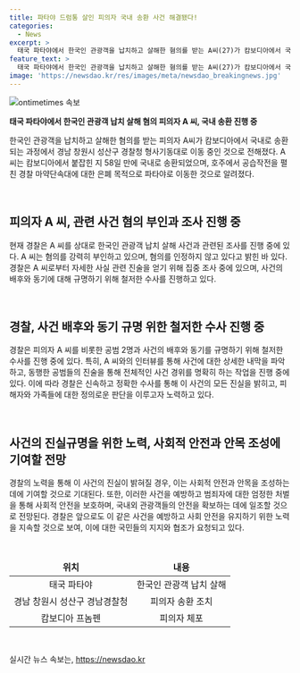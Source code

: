 ```yaml
---
title: 파타야 드럼통 살인 피의자 국내 송환 사건 해결됐다!
categories:
  - News
excerpt: >
  태국 파타야에서 한국인 관광객을 납치하고 살해한 혐의를 받는 A씨(27)가 캄보디아에서 국내 송환되어 경남경찰청 형사기동대로 이송됐다. A씨는 58일 만에 국내로 송환됐으며, 공범 2명과 함께 범행을 저질렀다고 밝혀졌다.
feature_text: >
  태국 파타야에서 한국인 관광객을 납치하고 살해한 혐의를 받는 A씨(27)가 캄보디아에서 국내 송환되어 경남경찰청 형사기동대로 이송됐다. A씨는 58일 만에 국내로 송환됐으며, 공범 2명과 함께 범행을 저질렀다고 밝혀졌다.
image: 'https://newsdao.kr/res/images/meta/newsdao_breakingnews.jpg'
---
```


<p><img src="https://newsdao.kr/res/images/meta/newsdao_breakingnews.jpg" alt="ontimetimes 속보" /></p>

<p><b>태국 파타야에서 한국인 관광객 납치 살해 혐의 피의자 A 씨, 국내 송환 진행 중</b></p>

<p>한국인 관광객을 납치하고 살해한 혐의를 받는 피의자 A씨가 캄보디아에서 국내로 송환되는 과정에서 경남 창원시 성산구 경찰청 형사기동대로 이동 중인 것으로 전해졌다. A씨는 캄보디아에서 붙잡힌 지 58일 만에 국내로 송환되었으며, 호주에서 공습작전을 펼친 경찰 마약단속대에 대한 은폐 목적으로 파타야로 이동한 것으로 알려졌다.</p>

<p data-ke-size="size16">&nbsp;</p>

<h2 data-ke-size="size26">피의자 A 씨, 관련 사건 혐의 부인과 조사 진행 중</h2>

<p>현재 경찰은 A 씨를 상대로 한국인 관광객 납치 살해 사건과 관련된 조사를 진행 중에 있다. A 씨는 혐의를 강력히 부인하고 있으며, 혐의를 인정하지 않고 있다고 밝힌 바 있다. 경찰은 A 씨로부터 자세한 사실 관련 진술을 얻기 위해 집중 조사 중에 있으며, 사건의 배후와 동기에 대해 규명하기 위해 철저한 수사를 진행하고 있다.</p>

<p data-ke-size="size16">&nbsp;</p>

<h2 data-ke-size="size26">경찰, 사건 배후와 동기 규명 위한 철저한 수사 진행 중</h2>

<p>경찰은 피의자 A 씨를 비롯한 공범 2명과 사건의 배후와 동기를 규명하기 위해 철저한 수사를 진행 중에 있다. 특히, A 씨와의 인터뷰를 통해 사건에 대한 상세한 내막을 파악하고, 동행한 공범들의 진술을 통해 전체적인 사건 경위를 명확히 하는 작업을 진행 중에 있다. 이에 따라 경찰은 신속하고 정확한 수사를 통해 이 사건의 모든 진실을 밝히고, 피해자와 가족들에 대한 정의로운 판단을 이루고자 노력하고 있다.</p>

<p data-ke-size="size16">&nbsp;</p>

<h2 data-ke-size="size26">사건의 진실규명을 위한 노력, 사회적 안전과 안목 조성에 기여할 전망</h2>

<p>경찰의 노력을 통해 이 사건의 진실이 밝혀질 경우, 이는 사회적 안전과 안목을 조성하는 데에 기여할 것으로 기대된다. 또한, 이러한 사건을 예방하고 범죄자에 대한 엄정한 처벌을 통해 사회적 안전을 보호하며, 국내외 관광객들의 안전을 확보하는 데에 일조할 것으로 전망된다. 경찰은 앞으로도 이 같은 사건을 예방하고 사회 안전을 유지하기 위한 노력을 지속할 것으로 보여, 이에 대한 국민들의 지지와 협조가 요청되고 있다.</p>

<p data-ke-size="size16">&nbsp;</p>

<table>
<thead>
<tr>
<td style="text-align: center; height: 17px;"><b>위치</b></td>
<td style="text-align: center; height: 17px;"><b>내용</b></td>
</tr>
</thead>
<tbody>
<tr>
<td style="text-align: center; height: 17px;">태국 파타야</td>
<td style="text-align: center; height: 17px;">한국인 관광객 납치 살해</td>
</tr>
<tr>
<td style="text-align: center; height: 17px;">경남 창원시 성산구 경남경찰청</td>
<td style="text-align: center; height: 17px;">피의자 송환 조치</td>
</tr>
<tr>
<td style="text-align: center; height: 17px;">캄보디아 프놈펜</td>
<td style="text-align: center; height: 17px;">피의자 체포</td>
</tr>
</tbody>
</table>

<p data-ke-size="size16">&nbsp;</p>
실시간 뉴스 속보는, <a href="https://newsdao.kr" rel="dofollow">https://newsdao.kr</a>


